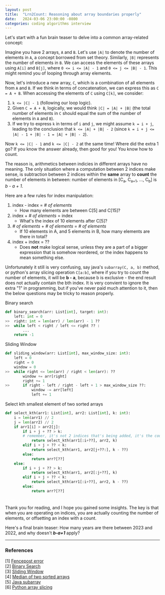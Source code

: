 ```yaml
---
layout: post
title:  "Lrn2Count: Reasoning about array boundaries properly"
date:   2024-03-06 23:00:00 -0800
categories: coding algorithms interview
---
```

Let's start with a fun brain teaser to delve into a common array-related concept:

Imagine you have 2 arrays, `A` and `B`.  Let's use `|A|` to denote the number of elements in `A`, a concept borrowed from set theory. Similarly, `|B|` represents the number of elements in `B`. We can access the elements of these arrays using `A[i]` and `B[j]`, where `0 <= i <= |A| - 1` and `0 <= j <= |B| - 1`. This might remind you of looping through array elements.

Now, let's introduce a new array, `C`, which is a combination of all elements from `A` and `B`. If we think in terms of concatenation, we can express this as `C = A + B`. When accessing the elements of `C` using `C[k]`, we consider:

1. `k <= |C| - 1` (following our loop logic).
2. Given `C = A + B`, logically, we would think `|C| = |A| + |B|` (the total number of elements in `C` should equal the sum of the number of elements in `A` and `B`).
3. If we try to express `k` in terms of `i` and `j`, we might assume `k = i + j`, leading to the conclusion that `k <= |A| + |B| - 2` (since `k = i + j <= |A| - 1 + |B| - 1 = |A| + |B| - 2`).

Now `k <= |C| - 1` and `k <= |C| - 2` at the same time! Where did the extra 1 go? If you know the answer already, then good for you! You know how to count.

The reason is, arithmetics between indicies in different arrays have no meaning. The only situation where a computation between 2 indices make sense, is subtraction between 2 indices within the __same__ array to __count__ the number of elements in between: number of elements in [C<sub>a</sub>, C<sub>a+1</sub>, ..., C<sub>b</sub>] is *b - a + 1*. 

Here are a few rules for index manipulation:
1. index - index = *# of elements*
    * How many elements are between C[5] and C[15]? 
2. index + *# of elements* = index
    * What's the index of 10 elements after C[5]?
3. *# of elements* + *# of elements* = *# of elements*
    * If 10 elements in A, and 5 elements in B, how many elements are there in total?
4. index + index = ??
    * Does __not__ make logical sense, unless they are a part of a bigger expression that is somehow reordered, or the index happens to mean something else.

Unfortunately it still is very confusing, say java's `subarray(C, a, b)` method, or python's array slicing operation `C[a:b]`, where if you try to count the number of elements, it will be __b - a__, because b is exclusive - the end result does not actually contain the bth index.
It is very convient to ignore the extra "1" in programming, but if you've never paid much attention to it, then the below questions may be tricky to reason properly.

Binary search
```python
def binary_search(arr: List[int], target: int):
    left: int = 0
>>  right: int = len(arr) / len(arr) - 1 ??
>>  while left < right / left <= right ?? :
        ...
    return -1
```

Sliding Window
```python
def sliding_window(arr: List[int], max_window_size: int):
    left = 0
    right = 0
    window = 0
>>  while right <= len(arr) / right < len(arr): ??
        window += arr[right]
        right += 1
>>      if right - left / right - left + 1 > max_window_size ??:
            window -= arr[left]
            left += 1
```

Select kth smallest element of two sorted arrays
```python
def select_kth(arr1: List[int], arr2: List[int], k: int):
    i = len(arr1) // 2
    j = len(arr2) // 2
    if arr1[i] > arr2[j]:
        if i + j + ?? > k: 
        # remember, it's not 2 indices that's being added, it's the count
            return select_kth(arr1[:i+??], arr2, k)
        elif i + j + ?? < k:
            return select_kth(arr1, arr2[j+??:], k - ??)
        else:
            return arr?[??]
    else:
        if i + j + ?? > k:
            return select_kth(arr1, arr2[:j+??], k)
        elif i + j + ?? < k:
            return select_kth(arr1[:i+??], arr2, k - ??)
        else:
            return arr?[??]
```
<span style="color:white"><sub><sub><sub><sub>To be honest, it's hard to imagine that a typical programmer could come up with the solution and code it properly within 45 minutes under interview pressure.</sub></sub></sub></sub></span>

Thank you for reading, and I hope you gained some insights. The key is that when you are operating on indices, you are actually counting the number of elements, or offsetting an index with a count.

Here's a final brain teaser: How many years are there between 2023 and 2022, and why doesn't __*b-a+1*__ apply?

----
### References
[1] [Fencepost error](https://en.wikipedia.org/wiki/Off-by-one_error#Fencepost_error)  
[2] [Binary Search](https://en.wikipedia.org/wiki/Binary_search_algorithm#Procedure)  
[3] [Sliding Window](https://www.geeksforgeeks.org/window-sliding-technique/)  
[4] [Median of two sorted arrays](https://leetcode.com/problems/median-of-two-sorted-arrays/description/)  
[5] [Java subarray](https://commons.apache.org/proper/commons-lang/apidocs/org/apache/commons/lang3/ArrayUtils.html#subarray-T:A-int-int-)  
[6] [Python array slicing](https://en.wikipedia.org/wiki/Array_slicing#1991:_Python)  
